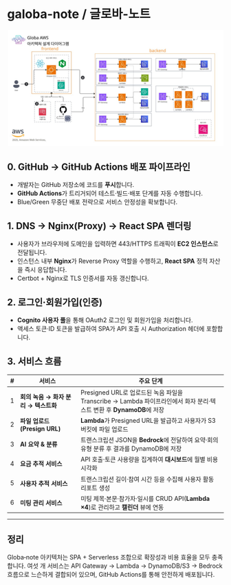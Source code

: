 # galoba-note / 글로바-노트

![글로바 AWS 아키텍처 다이어그램](docs/architecture_diagram.png)

## 0. GitHub → GitHub Actions 배포 파이프라인

* 개발자는 GitHub 저장소에 코드를 **푸시**합니다.
* **GitHub Actions**가 트리거되어 테스트·빌드·배포 단계를 자동 수행합니다.
* Blue/Green 무중단 배포 전략으로 서비스 안정성을 확보합니다.

## 1. DNS → Nginx(Proxy) → React SPA 렌더링

* 사용자가 브라우저에 도메인을 입력하면 443/HTTPS 트래픽이 **EC2 인스턴스**로 전달됩니다.
* 인스턴스 내부 **Nginx**가 Reverse Proxy 역할을 수행하고, **React SPA** 정적 자산을 즉시 응답합니다.
* Certbot + Nginx로 TLS 인증서를 자동 갱신합니다.

## 2. 로그인·회원가입(인증)

* **Cognito 사용자 풀**을 통해 OAuth2 로그인 및 회원가입을 처리합니다.
* 액세스 토큰·ID 토큰을 발급하여 SPA가 API 호출 시 Authorization 헤더에 포함합니다.

## 3. 서비스 흐름

| # | 서비스                      | 주요 단계                                                                                  |
| - | ------------------------ | -------------------------------------------------------------------------------------- |
| 1 | **회의 녹음 → 화자 분리 → 텍스트화** | Presigned URL로 업로드된 녹음 파일을 Transcribe → Lambda 파이프라인에서 화자 분리·텍스트 변환 후 **DynamoDB**에 저장 |
| 2 | **파일 업로드(Presign URL)**  | **Lambda**가 Presigned URL을 발급하고 사용자가 S3 버킷에 파일 업로드                                     |
| 3 | **AI 요약 & 분류**           | 트랜스크립션 JSON을 **Bedrock**에 전달하여 요약·회의 유형 분류 후 결과를 DynamoDB에 저장                          |
| 4 | **요금 추적 서비스**            | API 호출·토큰 사용량을 집계하여 **대시보드**에 월별 비용 시각화                                                |
| 5 | **사용자 추적 서비스**           | 트랜스크립션 길이·참여 시간 등을 수집해 사용자 활동 리포트 생성                                                   |
| 6 | **미팅 관리 서비스**            | 미팅 제목·본문·참가자·일시를 CRUD API(**Lambda ×4**)로 관리하고 **캘린더** 뷰에 연동                           |

---

## 정리

Globa‑note 아키텍처는 SPA + Serverless 조합으로 확장성과 비용 효율을 모두 충족합니다. 여섯 개 서비스는 API Gateway → Lambda → DynamoDB/S3 → Bedrock 흐름으로 느슨하게 결합되어 있으며, GitHub Actions를 통해 안전하게 배포됩니다.

